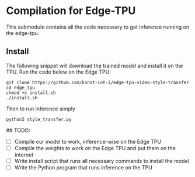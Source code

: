 # Compilation for Edge-TPU

This submodule contains all the code necessary to get inference running on the
edge-tpu.

## Install
The following snippet will download the trained model and install it on the TPU.
Run the code below on the Edge TPU:
```
git clone https://github.com/konst-int-i/edge-tpu-video-style-transfer
cd edge_tpu
chmod +x install.sh
./install.sh
```

Then to run inference simply
```
python3 style_transfer.py
```

## TODO:
- [ ] Compile our model to work, inference-wise on the Edge TPU
- [ ] Compile the weights to work on the Edge TPU and put them on the internet
- [ ] Write install script that runs all necessary commands to install the model
- [ ] Write the Python program that runs inference on the TPU